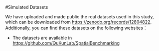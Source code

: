 #Simulated Datasets


We have uploaded and made public the real datasets used in this study, which can be downloaded from https://zenodo.org/records/12804822. Additionally, you can find these datasets on the following websites：
-  The datasets are available in https://github.com/QuKunLab/SpatialBenchmarking
